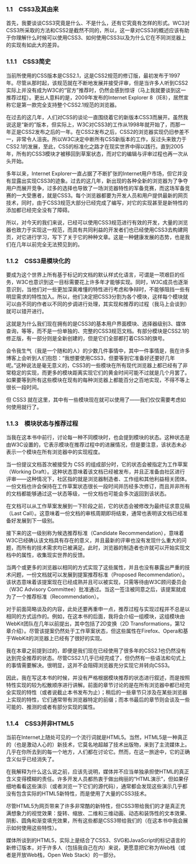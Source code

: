 ### 1.1　CSS3及其由来

首先，我要谈谈CSS3究竟是什么、不是什么，还有它究竟有怎样的形式。WC3对CSS3所采取的方法和CSS2是截然不同的，所以，这一章对CSS3的概述应该有助于你理解什么时候可以使用CSS3、如何使用CSS3以及为什么它在不同浏览器上的实现有如此大的差异。

### 1.1.1　CSS3简史

当前所使用的CSS版本是CSS2.1，这是CSS2规范的修订版，最初发布于1997年。尽管从那时起，该规范就在不断地发展并接受评审，但是当许多人听到CSS2实际上并没有成为W3C的“官方”推荐时，仍然会感到惊讶（马上我就要谈到这一推荐过程）。更出人意料的是，2009年发布的Internet Explorer 8（IE8），居然宣称它是第一款完全支持整个CSS2.1规范的浏览器。

在过去的这几年，人们对CSS的谈论一直围绕着它的新版本CSS3而展开。虽然我说这是“新的”版本，但实际上，W3C对CSS3的工作从1998年就开始了，而那一年正是CSS2发布之后的一年。在CSS2发布之后，CSS2的浏览器实现仍旧参差不一，非常令人沮丧。所以W3C决定中断所有CSS新版本的工作，反过头来致力于CSS2.1的发展，至此，CSS的标准化之路才在现实世界中得以践行。直到2005年，所有的CSS3模块才被移回到草案状态，而对它的编辑与评审过程也再一次从头开始。

多年以来，Internet Explorer一直占据了不断扩张的Internet用户市场，但它并没有显露出实现CSS3的迹象。过去的这几年，新出现的各种全新的浏览器为了争夺用户而展开竞争，过多的选择也导致了一场浏览器特性的军备竞赛，而这场军备竞赛的一大受惠者，就是CSS3。每个浏览器都要为开发人员和用户提供最新的网页技术，同时，由于CSS3规范大部分已经完成了编写，对它的实现甚至是新特性的添加都已经完全没有了障碍。

所以，对今天的我们来说，已经可以使用CSS3规范进行有效的开发，大量的浏览器也致力于实现这一规范，而具有共同利益的开发者们也已经使用CSS3去构建网页，对它进行学习，写下了关于它的种种文章。这是一种健康发展的态势，也是我们在几年以前完全无法预见到的。

### 1.1.2　CSS3是模块化的

要成为这个世界上所有基于标记的文档的默认样式化语言，可谓是一项艰巨的任务，W3C也意识到这一目标需要花上许多年才能够实现。同时，W3C成员也逐渐意识到，当他们对一些更加深奥难懂的特性进行考虑和争辩时，不能够阻挡一些有明显需求的特性加入。所以，他们决定把CSS3分割为各个模块，这样每个模块就可以由不同的作者以不同的步调进行处理，其实现和推荐的过程（我马上会谈到）就可以错开进行。

这就是为什么我们现在拥有的是CSS3的基本用户界面模块、选择器级别3、媒体查询，等等，而不是一份单独的、完整的CSS3规范文档。有部分模块是CSS2.1的修正版，有一部分则是全新创建的，但是它们全部都打着CSS3的旗号。

会令我生气（我是一个随和的人）的少数几件事情中，其中一件事情是，我在许多博客上会听到人们抱怨：“我想要使用CSS3，但要等到它准备好还要好几年呢。”这种说法是毫无意义的，CSS3的一些模块在所有现代浏览器上都已经有了非常稳定的实现，而更多的模块距离实现它们的黄金时间可能不过就是几个月罢了。如果要等到所有这些模块在现有的每种浏览器上都能百分之百地实现，不得不等上很长一段时间。

但 CSS3 就在这里，其中有一些模块现在就可以使用了——我们仅仅需要考虑如何使用就行了。

### 1.1.3　模块状态与推荐过程

当我在这本书中前行，讨论每一种不同模块时，也会提到模块的状态。这种状态是由W3C设置的，它表示模块在推荐过程中的进展情况，但是要注意，该状态未必表示一个模块在所有浏览器中的实现程度。

当一份提议文档首次被接受为 CSS 的组成部分时，它的状态会被指定为工作草案（Working Draft）。这种状态意味着该文档已经被发布，并且正准备由社区进行评审——这种情况下，社区指的就是浏览器制造者、工作组和其他利益相关团体。一份文档也许会保持在工作草案状态很长一段时间并历经多次修订，而且并非所有的文档都能够通过这一状态等级，一份文档也可能会多次返回到该状态。

在文档可以从工作草案发展到一下阶段之前，它的状态会被修改为最终征求意见稿（Last Call）。这意味着一份文档的审核周期即将结束，通常也表明该文档已经准备好发展到下一级别。

接下来的这一级别称为候选推荐标准（Candidate Recommendation），意味着W3C已经确认该文档具有存在的意义，并且最新的评审也没有发现什么重大的问题，而所有的技术需求均已被满足。此时，浏览器的制造者也许就可以开始实现文档中的属性，收集现实世界的反馈。

当两个或更多的浏览器以相同的方式实现了这些属性，并且也没有暴露出严重的技术问题，一份文档就可以发展到提案推荐标准（Proposed Recommendation）。该状态意味着该提案现在已经成熟并且可以被实现，只需等待由W3C顾问委员会（W3C Advisory Committee）批准通过。当这一签注被同意之后，该提案就成为了一个推荐标准（Recommendation）。

对于前面简略谈及的内容，此处还要再重申一点，推荐过程与实现过程并不总是以相同的方式运作的。例如，在这本书的后面，我将会介绍一组模块，这组模块由WebKit团队在几年以前提出，其中包括了2D变换（2D Transformations，第12章介绍）。尽管该提案仍然处于工作草案状态，但这些属性在Firefox、Opera和基于WebKit的浏览器上已经有了很好的实现。

我在本章之前提到过的，即便是我们现在已经使用了很多年的CSS2.1也仍然没有达到完全推荐的状态。尽管CSS2.1几乎已经完成了，但仍然有一些语法和句式上的事情需要解决。很明显，这并不会阻碍浏览器充分实现它并转向CSS3。

因此，我在写这本书的时候，并没有严格根据模块推荐的状态进行叙述，而是按照特性实现的较为松散顺序进行讲解。前面的章节讨论的是在所有浏览器中都已经完全实现的特性（或者说截止本书发布为止）；稍后的一些章节只涉及在某些浏览器上实现的特性，它们通常带有浏览器特定的前缀；而本书最后的章节则会谈及一些可能的、推测的或者有部分实现的属性。

### 1.1.4　CSS3并非HTML5

当前在Internet上随处可见的一个流行词就是HTML5。当然，HTML5是一种真正的（也是激动人心的）新技术，它莫名地超越了技术出版物，来到了主流媒体上。几乎在你所去到的每一个地方，人们都在讨论它。然而，在这一旅途中，它的正确含义似乎已经消失了。

在我解释为什么这么说之前，应该先说明，媒体并不应当单独承担使HTML的真正含义变得模糊的责任。许多开发人员都热衷于做出绚丽的“HTML演示”，但如果仔细地看看这些演示（或者浏览一下它们的源代码），通常都会发现这些演示几乎都没有包含实际的HTML5新特性，而是使用了大量的CSS3技术。

尽管HTML5为网页带来了许多非常酷的新特性，但CSS3带给我们的才是真正充满想象力的视觉效果：旋转、缩放、二维和三维动画、动态和装饰性的文本效果、阴影、圆角和渐变填充效果，所有这些都是CSS3带给我们的（在这本书中我会展示如何使用这些特性）。

媒体所谈到的HTML5，实际上是结合了CSS3、SVG和JavaScript的标记语言的新修订版本，对于许多人（包括我自己在内）来说，更愿意把它称为Web栈（或者是开放Web栈，Open Web Stack）的一部分。

